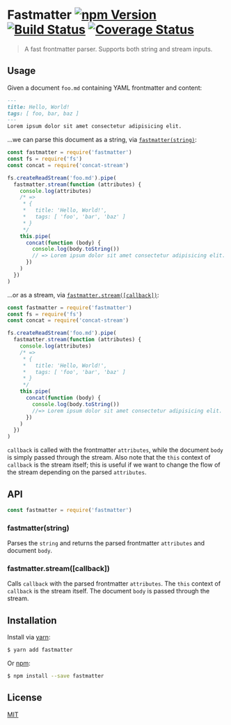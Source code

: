 # Fastmatter [![npm Version](http://img.shields.io/npm/v/fastmatter.svg?style=flat)](https://www.npmjs.org/package/fastmatter) [![Build Status](https://img.shields.io/travis/yuanqing/fastmatter.svg?branch=master&style=flat)](https://travis-ci.org/yuanqing/fastmatter) [![Coverage Status](https://img.shields.io/coveralls/yuanqing/fastmatter.svg?style=flat)](https://coveralls.io/github/yuanqing/fastmatter)

> A fast frontmatter parser. Supports both string and stream inputs.

## Usage

Given a document `foo.md` containing YAML frontmatter and content:

```md
---
title: Hello, World!
tags: [ foo, bar, baz ]
---
Lorem ipsum dolor sit amet consectetur adipisicing elit.
```

&hellip;we can parse this document as a string, via [`fastmatter(string)`](#fastmatterstring):

```js
const fastmatter = require('fastmatter')
const fs = require('fs')
const concat = require('concat-stream')

fs.createReadStream('foo.md').pipe(
  fastmatter.stream(function (attributes) {
    console.log(attributes)
    /* =>
     * {
     *   title: 'Hello, World!',
     *   tags: [ 'foo', 'bar', 'baz' ]
     * }
     */
    this.pipe(
      concat(function (body) {
        console.log(body.toString())
        // => Lorem ipsum dolor sit amet consectetur adipisicing elit.
      })
    )
  })
)
```

&hellip;or as a stream, via [`fastmatter.stream([callback])`](#fastmatterstreamcallback):

```js
const fastmatter = require('fastmatter')
const fs = require('fs')
const concat = require('concat-stream')

fs.createReadStream('foo.md').pipe(
  fastmatter.stream(function (attributes) {
    console.log(attributes)
    /* =>
     * {
     *   title: 'Hello, World!',
     *   tags: [ 'foo', 'bar', 'baz' ]
     * }
     */
    this.pipe(
      concat(function (body) {
        console.log(body.toString())
        //=> Lorem ipsum dolor sit amet consectetur adipisicing elit.
      })
    )
  })
)
```

`callback` is called with the frontmatter `attributes`, while the document `body` is simply passed through the stream. Also note that the `this` context of `callback` is the stream itself; this is useful if we want to change the flow of the stream depending on the parsed `attributes`.

## API

```js
const fastmatter = require('fastmatter')
```

### fastmatter(string)

Parses the `string` and returns the parsed frontmatter `attributes` and document `body`.

### fastmatter.stream([callback])

Calls `callback` with the parsed frontmatter `attributes`. The `this` context of `callback` is the stream itself. The document `body` is passed through the stream.

## Installation

Install via [yarn](https://yarnpkg.com):

```sh
$ yarn add fastmatter
```

Or [npm](https://npmjs.com):

```sh
$ npm install --save fastmatter
```

## License

[MIT](LICENSE.md)
